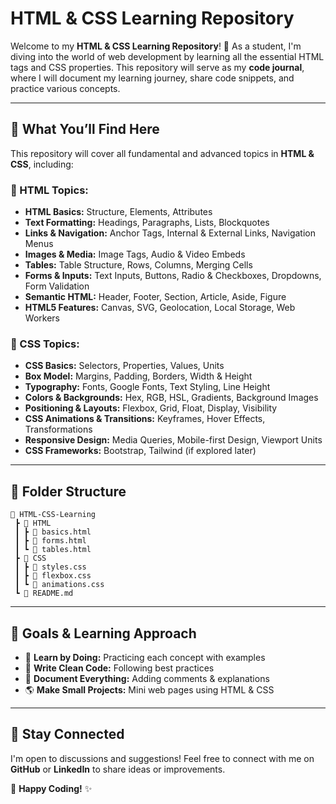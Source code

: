 # HTML & CSS Learning Repository

Welcome to my **HTML & CSS Learning Repository**! 🚀 As a student, I'm diving into the world of web development by learning all the essential HTML tags and CSS properties. This repository will serve as my **code journal**, where I will document my learning journey, share code snippets, and practice various concepts. 

---
## 📌 What You’ll Find Here
This repository will cover all fundamental and advanced topics in **HTML & CSS**, including:

### 🔹 HTML Topics:
- **HTML Basics:** Structure, Elements, Attributes
- **Text Formatting:** Headings, Paragraphs, Lists, Blockquotes
- **Links & Navigation:** Anchor Tags, Internal & External Links, Navigation Menus
- **Images & Media:** Image Tags, Audio & Video Embeds
- **Tables:** Table Structure, Rows, Columns, Merging Cells
- **Forms & Inputs:** Text Inputs, Buttons, Radio & Checkboxes, Dropdowns, Form Validation
- **Semantic HTML:** Header, Footer, Section, Article, Aside, Figure
- **HTML5 Features:** Canvas, SVG, Geolocation, Local Storage, Web Workers

### 🎨 CSS Topics:
- **CSS Basics:** Selectors, Properties, Values, Units
- **Box Model:** Margins, Padding, Borders, Width & Height
- **Typography:** Fonts, Google Fonts, Text Styling, Line Height
- **Colors & Backgrounds:** Hex, RGB, HSL, Gradients, Background Images
- **Positioning & Layouts:** Flexbox, Grid, Float, Display, Visibility
- **CSS Animations & Transitions:** Keyframes, Hover Effects, Transformations
- **Responsive Design:** Media Queries, Mobile-first Design, Viewport Units
- **CSS Frameworks:** Bootstrap, Tailwind (if explored later)

---
## 📂 Folder Structure
```
📂 HTML-CSS-Learning
 ┣ 📁 HTML
 ┃ ┣ 📄 basics.html
 ┃ ┣ 📄 forms.html
 ┃ ┗ 📄 tables.html
 ┣ 📁 CSS
 ┃ ┣ 📄 styles.css
 ┃ ┣ 📄 flexbox.css
 ┃ ┗ 📄 animations.css
 ┗ 📄 README.md
```

---
## 🚀 Goals & Learning Approach
- 🚀 **Learn by Doing:** Practicing each concept with examples
- 📄 **Write Clean Code:** Following best practices
- 📌 **Document Everything:** Adding comments & explanations
- 🌎 **Make Small Projects:** Mini web pages using HTML & CSS

---
## 📢 Stay Connected
I'm open to discussions and suggestions! Feel free to connect with me on **GitHub** or **LinkedIn** to share ideas or improvements.

📌 **Happy Coding!** ✨
